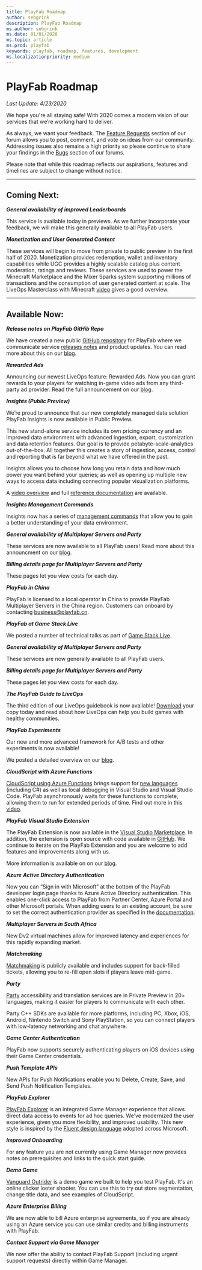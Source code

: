 ```yaml
---
title: PlayFab Roadmap
author: sebgrink
description: PlayFab Roadmap
ms.author: sebgrink
ms.date: 01/01/2020
ms.topic: article
ms.prod: playfab
keywords: playfab, roadmap, features, development
ms.localizationpriority: medium
---
```


# PlayFab Roadmap
_Last Update: 4/23/2020_

We hope you're all staying safe! With 2020 comes a modern vision of our services that we’re working hard to deliver. 

As always, we want your feedback. The [Feature Requests](https://community.playfab.com/spaces/24/index.html?sort=votes) section of our forum allows you to post, comment, and vote on ideas from our community. Addressing issues also remains a high priority so please continue to share your findings in the [Bugs](https://community.playfab.com/spaces/23/index.html) section of our forums.

Please note that while this roadmap reflects our aspirations, features and timelines are subject to change without notice.


***

## **Coming Next:**

**_General availability of improved Leaderboards_**

This service is available today in previews. As we further incorporate your feedback, we will make this generally available to all PlayFab users. 

**_Monetization and User Generated Content_**

These services will begin to move from private to public preview in the first half of 2020. Monetization provides redemption, wallet and inventory capabilities while UGC provides a highly scalable catalog plus content moderation, ratings and reviews. These services are used to power the Minecraft Marketplace and the Mixer Sparks system supporting millions of transactions and the consumption of user generated content at scale. The LiveOps Masterclass with Minecraft [video](https://www.youtube.com/watch?v=L7VoxGb1oYw) gives a good overview.


***

## **Available Now:**

**_Release notes on PlayFab GitHib Repo_**

We have created a new public [GitHub repository](https://github.com/PlayFab/PlayFab) for PlayFab where we communicate service [releases notes](https://github.com/PlayFab/PlayFab/releases) and product updates. You can read more about this on our [blog](https://blog.playfab.com/blog/release-notes-on-playfab-github-repo).

**_Rewarded Ads_**

Announcing our newest LiveOps feature: Rewarded Ads. Now you can grant rewards to your players for watching in-game video ads from any third-party ad provider. Read the full announcement on our [blog](https://blog.playfab.com/blog/announcing-rewarded-ads).

**_Insights (Public Preview)_**

We’re proud to announce that our new completely managed data solution PlayFab Insights is now available in Public Preview. 

This new stand-alone service includes its own pricing currency and an improved data environment with advanced ingestion, export, customization and data retention features. Our goal is to provide petabyte-scale-analytics out-of-the-box. All together this creates a story of ingestion, access, control and reporting that is far beyond what we have offered in the past.

Insights allows you to choose how long you retain data and how much power you want behind your queries; as well as opening up multiple new ways to access data including connecting popular visualization platforms.

A [video overview](https://www.youtube.com/watch?v=4akVBx2gmU0) and full [reference documentation](https://docs.microsoft.com/gaming/playfab/features/insights/insights/) are available.

**_Insights Management Commands_**

Insights now has a series of [management commands](https://docs.microsoft.com/gaming/playfab/features/insights/insights/management-commands) that allow you to gain a better understanding of your data environment.

**_General availability of Multiplayer Servers and Party_**

These services are now available to all PlayFab users! Read more about this announcment on our [blog](https://blog.playfab.com/blog/level-up-with-azure-playfab).

**_Billing details page for Multiplayer Servers and Party_**

These pages let you view costs for each day.

**_PlayFab in China_**

PlayFab is licensed to a local operator in China to provide PlayFab Multiplayer Servers in the China region. Customers can onboard by contacting business@playfab.cn.

**_PlayFab at Game Stack Live_**

We posted a number of technical talks as part of [Game Stack Live](https://developer.microsoft.com/en-us/games/blog/playfab-at-game-stack-live/). 

**_General availability of Multiplayer Servers and Party_**

These services are now generally available to all PlayFab users. 

**_Billing details page for Multiplayer Servers and Party_**

These pages let you view costs for each day.

**_The PlayFab Guide to LiveOps_**

The third edition of our LiveOps guidebook is now available! [Download](https://aka.ms/LiveOpsGuide) your copy today and read about how LiveOps can help you build games with healthy communities.

**_PlayFab Experiments_**

Our new and more advanced framework for A/B tests and other experiments is now available!

We posted a detailed overview on our [blog](https://blog.playfab.com/blog/announcing-playfabs-experimentation-all-new-for-trustworthy-experiments).

**_CloudScript with Azure Functions_**

[CloudScript using Azure Functions](https://docs.microsoft.com/gaming/playfab/features/automation/cloudscript-af/) brings support for [new languages](https://docs.microsoft.com/azure/azure-functions/supported-languages) (including C#) as well as local debugging in Visual Studio and Visual Studio Code. 
PlayFab asynchronously waits for these functions to complete, allowing them to run for extended periods of time. Find out more in this [video](https://youtu.be/apQbkDn1lNo).

**_PlayFab Visual Studio Extension_**

The PlayFab Extension is now available in the [Visual Studio Marketplace](https://marketplace.visualstudio.com/items?itemName=PlayFab.playfab-explorer). In addition, the extension is open source with code available in [GitHub](https://github.com/PlayFab/vscode-playfab-explorer). We continue to iterate on the PlayFab Extension and you are welcome to add features and improvements along with us.

More information is available on on our [blog](https://blog.playfab.com/blog/announcing-the-open-source-playfab-visual-studio-code-extension).

**_Azure Active Directory Authentication_**

Now you can “Sign in with Microsoft” at the bottom of the PlayFab developer login page thanks to Azure Active Directory authentication. This enables one-click access to PlayFab from Partner Center, Azure Portal and other Microsoft portals. When adding users to an existing account, be sure to set the correct authentication provider as specified in the [documentation](https://docs.microsoft.com/gaming/playfab/features/authentication/aad-authentication/).

**_Multiplayer Servers in South Africa_**

New Dv2 virtual machines allow for improved latency and experiences for this rapidly expanding market.

**_Matchmaking_**

[Matchmaking](https://docs.microsoft.com/gaming/playfab/features/multiplayer/matchmaking/) is publicly available and includes support for back-filled tickets, allowing you to re-fill open slots if players leave mid-game.

**_Party_**

[Party](https://docs.microsoft.com/gaming/playfab/features/multiplayer/networking/) accessibility and translation services are in Private Preview in 20+ languages, making it easier for players to communicate with each other. 

Party C++ SDKs are available for more platforms, including PC, Xbox, iOS, Android, Nintendo Switch and Sony PlayStation, so you can connect players with low-latency networking and chat anywhere. 

**_Game Center Authentication_**

PlayFab now supports securely authenticating players on iOS devices using their Game Center credentials. 

**_Push Template APIs_**

New APIs for Push Notifications enable you to Delete, Create, Save, and Send Push Notification Templates.

**_PlayFab Explorer_**

[PlayFab Explorer](https://docs.microsoft.com/gaming/playfab/features/insights/explorer/) is an integrated Game Manager experience that allows direct data access to events for ad hoc queries. 
We’ve modernized the user experience, given you more flexibility, and improved usability. This new style is inspired by the [Fluent design language](https://www.microsoft.com/design/fluent/#/) adopted across Microsoft. 

**_Improved Onboarding_**

For any feature you are not currently using Game Manager now provides notes on prerequisites and links to the quick start guide.

**_Demo Game_**

[Vanguard Outrider](https://www.vanguardoutrider.com/) is a demo game we built to help you test PlayFab. It's an online clicker looter shooter. You can use this to try out store segmentation, change title data, and see examples of CloudScript.

**_Azure Enterprise Billing_**

We are now able to bill Azure enterprise agreements, so if you are already using an Azure service you can use similar credits and billing instruments with PlayFab.

**_Contact Support via Game Manager_**

We now offer the ability to contact PlayFab Support (including urgent support requests) directly within Game Manager.
